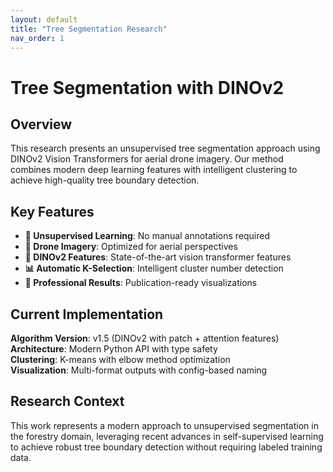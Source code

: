 ```yaml
---
layout: default
title: "Tree Segmentation Research"
nav_order: 1
---
```


# Tree Segmentation with DINOv2

## Overview

This research presents an unsupervised tree segmentation approach using DINOv2 Vision Transformers for aerial drone imagery. Our method combines modern deep learning features with intelligent clustering to achieve high-quality tree boundary detection.

## Key Features

- **🌳 Unsupervised Learning**: No manual annotations required
- **🚁 Drone Imagery**: Optimized for aerial perspectives
- **🤖 DINOv2 Features**: State-of-the-art vision transformer features
- **📊 Automatic K-Selection**: Intelligent cluster number detection
- **🎯 Professional Results**: Publication-ready visualizations

## Current Implementation

**Algorithm Version**: v1.5 (DINOv2 with patch + attention features)  
**Architecture**: Modern Python API with type safety  
**Clustering**: K-means with elbow method optimization  
**Visualization**: Multi-format outputs with config-based naming  

## Research Context

This work represents a modern approach to unsupervised segmentation in the forestry domain, leveraging recent advances in self-supervised learning to achieve robust tree boundary detection without requiring labeled training data.


